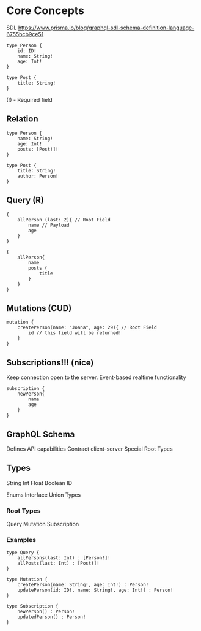 # Core Concepts

SDL 
https://www.prisma.io/blog/graphql-sdl-schema-definition-language-6755bcb9ce51

```
type Person {
    id: ID!
    name: String!
    age: Int!
}
```

```
type Post {
    title: String!
}
```

(!) - Required field

## Relation

```
type Person {
    name: String!
    age: Int!
    posts: [Post!]!
}
```

```
type Post {
    title: String!
    author: Person!
}
```

## Query (R)

```
{
    allPerson (last: 2){ // Root Field
        name // Payload
        age
    }
}
```

```
{
    allPerson{ 
        name
        posts {
            title
        }
    }
}
```

## Mutations (CUD)

```
mutation {
    createPerson(name: "Joana", age: 29){ // Root Field
        id // this field will be returned!
    }
}
```

## Subscriptions!!! (nice)

Keep connection open to the server.
Event-based realtime functionality

```
subscription {
    newPerson{
        name
        age
    }
}
```

## GraphQL Schema

Defines API capabilities
Contract client-server
Special Root Types

## Types

String
Int
Float
Boolean
ID

Enums
Interface
Union Types


### Root Types

Query
Mutation
Subscription

### Examples

```
type Query {
    allPersons(last: Int) : [Person!]!
    allPosts(last: Int) : [Post!]!
}
```

```
type Mutation {
    createPerson(name: String!, age: Int!) : Person!
    updatePerson(id: ID!, name: String!, age: Int!) : Person!
}
```

```
type Subscription {
    newPerson() : Person!
    updatedPerson() : Person!
}
```

